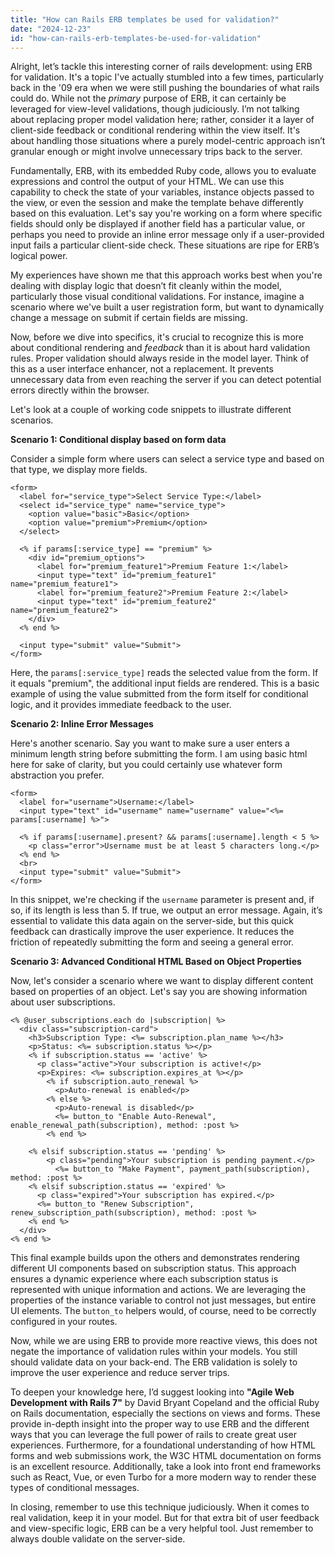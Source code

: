```yaml
---
title: "How can Rails ERB templates be used for validation?"
date: "2024-12-23"
id: "how-can-rails-erb-templates-be-used-for-validation"
---
```


Alright, let’s tackle this interesting corner of rails development: using ERB for validation. It's a topic I've actually stumbled into a few times, particularly back in the '09 era when we were still pushing the boundaries of what rails could do. While not the *primary* purpose of ERB, it can certainly be leveraged for view-level validations, though judiciously. I’m not talking about replacing proper model validation here; rather, consider it a layer of client-side feedback or conditional rendering within the view itself. It's about handling those situations where a purely model-centric approach isn’t granular enough or might involve unnecessary trips back to the server.

Fundamentally, ERB, with its embedded Ruby code, allows you to evaluate expressions and control the output of your HTML. We can use this capability to check the state of your variables, instance objects passed to the view, or even the session and make the template behave differently based on this evaluation. Let's say you're working on a form where specific fields should only be displayed if another field has a particular value, or perhaps you need to provide an inline error message only if a user-provided input fails a particular client-side check. These situations are ripe for ERB’s logical power.

My experiences have shown me that this approach works best when you're dealing with display logic that doesn’t fit cleanly within the model, particularly those visual conditional validations. For instance, imagine a scenario where we've built a user registration form, but want to dynamically change a message on submit if certain fields are missing.

Now, before we dive into specifics, it's crucial to recognize this is more about conditional rendering and *feedback* than it is about hard validation rules. Proper validation should always reside in the model layer. Think of this as a user interface enhancer, not a replacement. It prevents unnecessary data from even reaching the server if you can detect potential errors directly within the browser.

Let's look at a couple of working code snippets to illustrate different scenarios.

**Scenario 1: Conditional display based on form data**

Consider a simple form where users can select a service type and based on that type, we display more fields.

```erb
<form>
  <label for="service_type">Select Service Type:</label>
  <select id="service_type" name="service_type">
    <option value="basic">Basic</option>
    <option value="premium">Premium</option>
  </select>

  <% if params[:service_type] == "premium" %>
    <div id="premium_options">
      <label for="premium_feature1">Premium Feature 1:</label>
      <input type="text" id="premium_feature1" name="premium_feature1">
      <label for="premium_feature2">Premium Feature 2:</label>
      <input type="text" id="premium_feature2" name="premium_feature2">
    </div>
  <% end %>

  <input type="submit" value="Submit">
</form>
```

Here, the `params[:service_type]` reads the selected value from the form. If it equals "premium", the additional input fields are rendered. This is a basic example of using the value submitted from the form itself for conditional logic, and it provides immediate feedback to the user.

**Scenario 2: Inline Error Messages**

Here's another scenario. Say you want to make sure a user enters a minimum length string before submitting the form. I am using basic html here for sake of clarity, but you could certainly use whatever form abstraction you prefer.

```erb
<form>
  <label for="username">Username:</label>
  <input type="text" id="username" name="username" value="<%= params[:username] %>">

  <% if params[:username].present? && params[:username].length < 5 %>
    <p class="error">Username must be at least 5 characters long.</p>
  <% end %>
  <br>
  <input type="submit" value="Submit">
</form>
```

In this snippet, we're checking if the `username` parameter is present and, if so, if its length is less than 5. If true, we output an error message. Again, it’s essential to validate this data again on the server-side, but this quick feedback can drastically improve the user experience. It reduces the friction of repeatedly submitting the form and seeing a general error.

**Scenario 3: Advanced Conditional HTML Based on Object Properties**

Now, let's consider a scenario where we want to display different content based on properties of an object. Let's say you are showing information about user subscriptions.

```erb
<% @user_subscriptions.each do |subscription| %>
  <div class="subscription-card">
    <h3>Subscription Type: <%= subscription.plan_name %></h3>
    <p>Status: <%= subscription.status %></p>
    <% if subscription.status == 'active' %>
      <p class="active">Your subscription is active!</p>
      <p>Expires: <%= subscription.expires_at %></p>
        <% if subscription.auto_renewal %>
          <p>Auto-renewal is enabled</p>
        <% else %>
          <p>Auto-renewal is disabled</p>
          <%= button_to "Enable Auto-Renewal", enable_renewal_path(subscription), method: :post %>
        <% end %>

    <% elsif subscription.status == 'pending' %>
        <p class="pending">Your subscription is pending payment.</p>
          <%= button_to "Make Payment", payment_path(subscription), method: :post %>
    <% elsif subscription.status == 'expired' %>
      <p class="expired">Your subscription has expired.</p>
      <%= button_to "Renew Subscription", renew_subscription_path(subscription), method: :post %>
    <% end %>
  </div>
<% end %>
```

This final example builds upon the others and demonstrates rendering different UI components based on subscription status. This approach ensures a dynamic experience where each subscription status is represented with unique information and actions. We are leveraging the properties of the instance variable to control not just messages, but entire UI elements. The `button_to` helpers would, of course, need to be correctly configured in your routes.

Now, while we are using ERB to provide more reactive views, this does not negate the importance of validation rules within your models. You still should validate data on your back-end. The ERB validation is solely to improve the user experience and reduce server trips.

To deepen your knowledge here, I’d suggest looking into **"Agile Web Development with Rails 7"** by David Bryant Copeland and the official Ruby on Rails documentation, especially the sections on views and forms. These provide in-depth insight into the proper way to use ERB and the different ways that you can leverage the full power of rails to create great user experiences. Furthermore, for a foundational understanding of how HTML forms and web submissions work, the W3C HTML documentation on forms is an excellent resource. Additionally, take a look into front end frameworks such as React, Vue, or even Turbo for a more modern way to render these types of conditional messages.

In closing, remember to use this technique judiciously. When it comes to real validation, keep it in your model. But for that extra bit of user feedback and view-specific logic, ERB can be a very helpful tool. Just remember to always double validate on the server-side.
